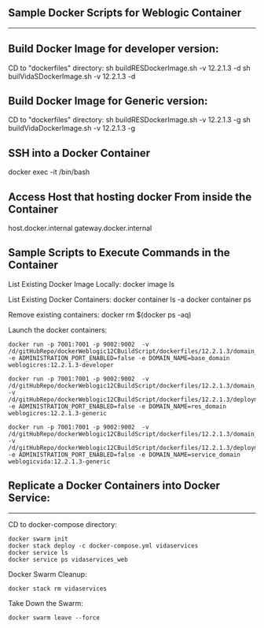 Sample Docker Scripts for Weblogic Container
--------------------------------------------
--------------------------------------------


Build Docker Image for developer version:
-----------------------------------------
CD to "dockerfiles" directory:
	sh buildRESDockerImage.sh -v 12.2.1.3 -d
	sh builVidaSDockerImage.sh -v 12.2.1.3 -d


Build Docker Image for Generic version:
-----------------------------------------
CD to "dockerfiles" directory:
	sh buildRESDockerImage.sh -v 12.2.1.3 -g
	sh buildVidaDockerImage.sh -v 12.2.1.3 -g


SSH into a Docker Container
------------------------------------------
docker exec -it <container id> /bin/bash


Access Host that hosting docker From inside the Container
------------------------------------------
host.docker.internal
gateway.docker.internal


Sample Scripts to Execute Commands in the Container
------------------------------------------
List Existing Docker Image Locally:
	docker image ls

List Existing Docker Containers:
	docker container ls -a
	docker container ps

Remove existing containers:
	docker rm $(docker ps -aq)

Launch the docker containers:

	docker run -p 7001:7001 -p 9002:9002  -v /d/gitHubRepo/dockerWeblogic12CBuildScript/dockerfiles/12.2.1.3/domain_properties:/u01/oracle/properties -e ADMINISTRATION_PORT_ENABLED=false -e DOMAIN_NAME=base_domain weblogicres:12.2.1.3-developer

	docker run -p 7001:7001 -p 9002:9002  -v /d/gitHubRepo/dockerWeblogic12CBuildScript/dockerfiles/12.2.1.3/domain_properties:/u01/oracle/properties -v /d/gitHubRepo/dockerWeblogic12CBuildScript/dockerfiles/12.2.1.3/deployments:/u01/oracle/deploy -e ADMINISTRATION_PORT_ENABLED=false -e DOMAIN_NAME=res_domain weblogicres:12.2.1.3-generic

	docker run -p 7001:7001 -p 9002:9002  -v /d/gitHubRepo/dockerWeblogic12CBuildScript/dockerfiles/12.2.1.3/domain_properties:/u01/oracle/properties -v /d/gitHubRepo/dockerWeblogic12CBuildScript/dockerfiles/12.2.1.3/deployments:/u01/oracle/deploy -e ADMINISTRATION_PORT_ENABLED=false -e DOMAIN_NAME=service_domain weblogicvida:12.2.1.3-generic




Replicate a Docker Containers into Docker Service:
-------------------------------------------------
----------------------------------------------------
CD to docker-compose directory:

	docker swarm init
	docker stack deploy -c docker-compose.yml vidaservices
	docker service ls
	docker service ps vidaservices_web


Docker Swarm Cleanup:

	docker stack rm vidaservices


Take Down the Swarm:

	docker swarm leave --force
